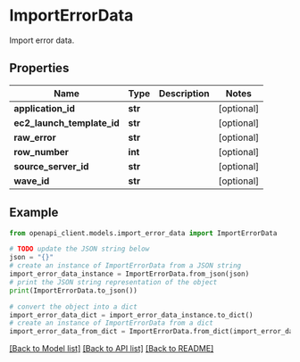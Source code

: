 # ImportErrorData

Import error data.

## Properties

Name | Type | Description | Notes
------------ | ------------- | ------------- | -------------
**application_id** | **str** |  | [optional] 
**ec2_launch_template_id** | **str** |  | [optional] 
**raw_error** | **str** |  | [optional] 
**row_number** | **int** |  | [optional] 
**source_server_id** | **str** |  | [optional] 
**wave_id** | **str** |  | [optional] 

## Example

```python
from openapi_client.models.import_error_data import ImportErrorData

# TODO update the JSON string below
json = "{}"
# create an instance of ImportErrorData from a JSON string
import_error_data_instance = ImportErrorData.from_json(json)
# print the JSON string representation of the object
print(ImportErrorData.to_json())

# convert the object into a dict
import_error_data_dict = import_error_data_instance.to_dict()
# create an instance of ImportErrorData from a dict
import_error_data_from_dict = ImportErrorData.from_dict(import_error_data_dict)
```
[[Back to Model list]](../README.md#documentation-for-models) [[Back to API list]](../README.md#documentation-for-api-endpoints) [[Back to README]](../README.md)


